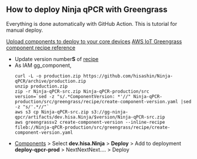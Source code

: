 ## How to deploy Ninja qPCR with Greengrass

Everything is done automatically with GitHub Action. This is tutorial for manual deploy.

[Upload components to deploy to your core devices](https://docs.aws.amazon.com/greengrass/v2/developerguide/upload-components.html)
[AWS IoT Greengrass component recipe reference](https://docs.aws.amazon.com/greengrass/v2/developerguide/component-recipe-reference.html#component-recipe-artifacts-decompressed-path)

- Update version number**S** of [recipe](https://github.com/hisashin/Ninja-qPCR/blob/master/src/greengrass/recipe/create-component-version.yaml?fbclid=IwAR1QTwhSN3xaRFmSvUM1PRnfuE6R080YpyvVHCD1gsyWy5UF_RBfns3m9Uk)
- As IAM gg_component,
  ```
  curl -L -o production.zip https://github.com/hisashin/Ninja-qPCR/archive/production.zip
  unzip production.zip
  zip -r Ninja-qPCR-src.zip Ninja-qPCR-production/src
  version=`sed -z "s/.*ComponentVersion: *'//" Ninja-qPCR-production/src/greengrass/recipe/create-component-version.yaml |sed -z "s/'.*//"`
  aws s3 cp Ninja-qPCR-src.zip s3://gg-ninja-qpcr/artifacts/dev.hisa.Ninja/$version/Ninja-qPCR-src.zip
  aws greengrassv2 create-component-version --inline-recipe fileb://Ninja-qPCR-production/src/greengrass/recipe/create-component-version.yaml
  ```
- [Components](https://ap-northeast-1.console.aws.amazon.com/iot/home?region=ap-northeast-1#/greengrass/v2/components) > Select **dev.hisa.Ninja** > **Deploy** > Add to deployment **deploy-qpcr-prod** > NextNextNext.... > Deploy
